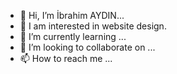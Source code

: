 - 👋 Hi, I’m İbrahim AYDIN...
- 👀 I am interested in website design.
- 🌱 I’m currently learning ...
- 💞️ I’m looking to collaborate on ...
- 📫 How to reach me ...

<!---
ibrahimaydn/ibrahimaydn is a ✨ special ✨ repository because its `README.md` (this file) appears on your GitHub profile.
You can click the Preview link to take a look at your changes.
--->
